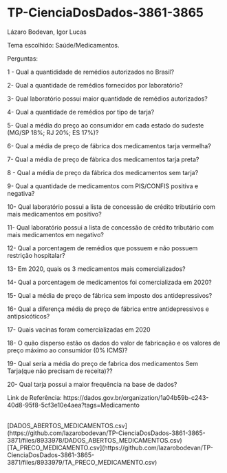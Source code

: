 # TP-CienciaDosDados-3861-3865
<p> Lázaro Bodevan,  Igor Lucas </p>
<p>Tema escolhido: Saúde/Medicamentos.</p>

<p>Perguntas:
<p>1 - Qual a quantididade de remédios autorizados no Brasil?</p>
<p>2- Qual a quantidade de remédios fornecidos por laboratório?</p>
<p>3- Qual laboratório possui maior quantidade de remédios autorizados?</p>
<p>4- Qual a quantidade de remédios por tipo de tarja?</p>
<p>5- Qual a média do preço ao consumidor em cada estado do sudeste (MG/SP 18%; RJ 20%; ES 17%)?</p>
<p>6- Qual a média de preço de fábrica dos medicamentos tarja vermelha?</p>
<p>7- Qual a média de preço de fábrica dos medicamentos tarja preta?</p>
<p>8 - Qual a média de preço da fábrica dos medicamentos sem tarja?</p>
<p>9- Qual a quantidade de medicamentos com PIS/CONFIS positiva e negativa?</p>
<p>10- Qual laboratório possui a lista de concessão de crédito tributário com mais medicamentos em positivo?</p>
<p>11- Qual laboratório possui a lista de concessão de crédito tributário com mais medicamentos em negativo?</p>
<p>12- Qual a porcentagem de remédios que possuem e não possuem restrição hospitalar?</p>
<p>13- Em 2020, quais os 3 medicamentos mais comercializados?</p>
<p>14- Qual a porcentagem de medicamentos foi comercializada em 2020?</p>
<p>15- Qual a média de preço de fábrica sem imposto dos antidepressivos?</p>
<p>16- Qual a diferença média de preço de fábrica entre antidepressivos e antipsicóticos?</p>
<p>17- Quais vacinas foram comercializadas em 2020</p>
<p>18- O quão disperso estão os dados do valor de fabricação e os valores de preço máximo ao consumidor (0% ICMS)?</p>
<p>19- Qual seria a média do preço de fabrica dos medicamentos Sem Tarja(que não precisam de receita)??</p>
<p>20- Qual tarja possui a maior frequência na base de dados?</p>
<p> Link de Referência: https://dados.gov.br/organization/1a04b59b-c243-40d8-95f8-5cf3e10e4aea?tags=Medicamento </p>
<br/>
[DADOS_ABERTOS_MEDICAMENTOS.csv](https://github.com/lazarobodevan/TP-CienciaDosDados-3861-3865-3871/files/8933978/DADOS_ABERTOS_MEDICAMENTOS.csv)<br/>
[TA_PRECO_MEDICAMENTO.csv](https://github.com/lazarobodevan/TP-CienciaDosDados-3861-3865-3871/files/8933979/TA_PRECO_MEDICAMENTO.csv)<br/>
